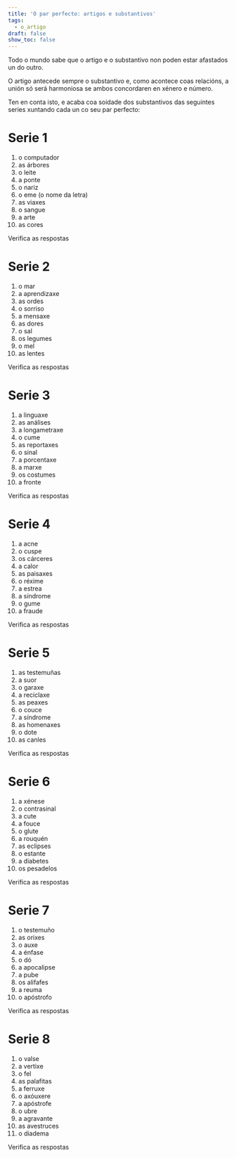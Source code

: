 ```yaml
---
title: 'O par perfecto: artigos e substantivos'
tags:
  - o_artigo
draft: false
show_toc: false
---
```

Todo o mundo sabe que o artigo e o substantivo non poden estar afastados un do outro. 

O artigo antecede sempre o substantivo e, como acontece coas relacións, a unión só será harmoniosa se ambos concordaren en xénero e número.

Ten en conta isto, e acaba coa soidade dos substantivos das seguintes series xuntando cada un co seu par perfecto: 


# Serie 1

1. <e-answer readonly>o</e-answer> computador
2. <e-answer>as</e-answer> árbores
3. <e-answer>o</e-answer> leite
4. <e-answer>a</e-answer> ponte
5. <e-answer>o</e-answer> nariz
6. <e-answer>o</e-answer> eme (o nome da letra)
7. <e-answer>as</e-answer> viaxes
8. <e-answer>o</e-answer> sangue
9. <e-answer>a</e-answer> arte
10. <e-answer>as</e-answer> cores

<e-validate>Verifica as respostas</e-validate>

# Serie 2

1. <e-answer readonly>o</e-answer> mar
2. <e-answer>a</e-answer> aprendizaxe
3. <e-answer>as</e-answer> ordes
4. <e-answer>o</e-answer> sorriso
5. <e-answer>a</e-answer> mensaxe
6. <e-answer>as</e-answer> dores
7. <e-answer>o</e-answer> sal
8. <e-answer>os</e-answer> legumes
9. <e-answer>o</e-answer> mel
10. <e-answer>as</e-answer> lentes

<e-validate>Verifica as respostas</e-validate>

# Serie 3

1. <e-answer readonly>a</e-answer> linguaxe
2. <e-answer>as</e-answer> análises
3. <e-answer>a</e-answer> longametraxe
4. <e-answer>o</e-answer> cume
5. <e-answer>as</e-answer> reportaxes
6. <e-answer>o</e-answer> sinal
7. <e-answer>a</e-answer> porcentaxe
8. <e-answer>a</e-answer> marxe
9. <e-answer>os</e-answer> costumes
10. <e-answer>a</e-answer> fronte

<e-validate>Verifica as respostas</e-validate>

# Serie 4

1. <e-answer readonly>a</e-answer> acne
2. <e-answer>o</e-answer> cuspe
3. <e-answer>os</e-answer> cárceres
4. <e-answer>a</e-answer> calor
5. <e-answer>as</e-answer> paisaxes
6. <e-answer>o</e-answer> réxime
7. <e-answer>a</e-answer> estrea
8. <e-answer>a</e-answer> síndrome
9. <e-answer>o</e-answer> gume
10. <e-answer>a</e-answer> fraude

<e-validate>Verifica as respostas</e-validate>

# Serie 5

1. <e-answer readonly>as</e-answer> testemuñas
2. <e-answer>a</e-answer> suor
3. <e-answer>o</e-answer> garaxe
4. <e-answer>a</e-answer> reciclaxe
5. <e-answer>as</e-answer> peaxes
6. <e-answer>o</e-answer> couce
7. <e-answer>a</e-answer> síndrome
8. <e-answer>as</e-answer> homenaxes
9. <e-answer>o</e-answer> dote
10. <e-answer>as</e-answer> canles

<e-validate>Verifica as respostas</e-validate>

# Serie 6

1. <e-answer readonly>a</e-answer> xénese
2. <e-answer>o</e-answer> contrasinal
3. <e-answer>a</e-answer> cute
4. <e-answer>a</e-answer> fouce
5. <e-answer>o</e-answer> glute
6. <e-answer>a</e-answer> rouquén
7. <e-answer>as</e-answer> eclipses
8. <e-answer>o</e-answer> estante
9. <e-answer>a</e-answer> diabetes
10. <e-answer>os</e-answer> pesadelos

<e-validate>Verifica as respostas</e-validate>

# Serie 7

1. <e-answer readonly>o</e-answer> testemuño
2. <e-answer>as</e-answer> orixes
3. <e-answer>o</e-answer> auxe
4. <e-answer>a</e-answer> énfase
5. <e-answer>o</e-answer> dó
6. <e-answer>a</e-answer> apocalipse
7. <e-answer>a</e-answer> pube
8. <e-answer>os</e-answer> alifafes
9. <e-answer>a</e-answer> reuma
10. <e-answer>o</e-answer> apóstrofo

<e-validate>Verifica as respostas</e-validate>

# Serie 8

1. <e-answer readonly>o</e-answer> valse
2. <e-answer>a</e-answer> vertixe
3. <e-answer>o</e-answer> fel
4. <e-answer>as</e-answer> palafitas
5. <e-answer>a</e-answer> ferruxe
6. <e-answer>o</e-answer> axóuxere
7. <e-answer>a</e-answer> apóstrofe
8. <e-answer>o</e-answer> ubre
9. <e-answer>a</e-answer> agravante
10. <e-answer>as</e-answer> avestruces
11. <e-answer>o</e-answer> diadema

<e-validate>Verifica as respostas</e-validate>
